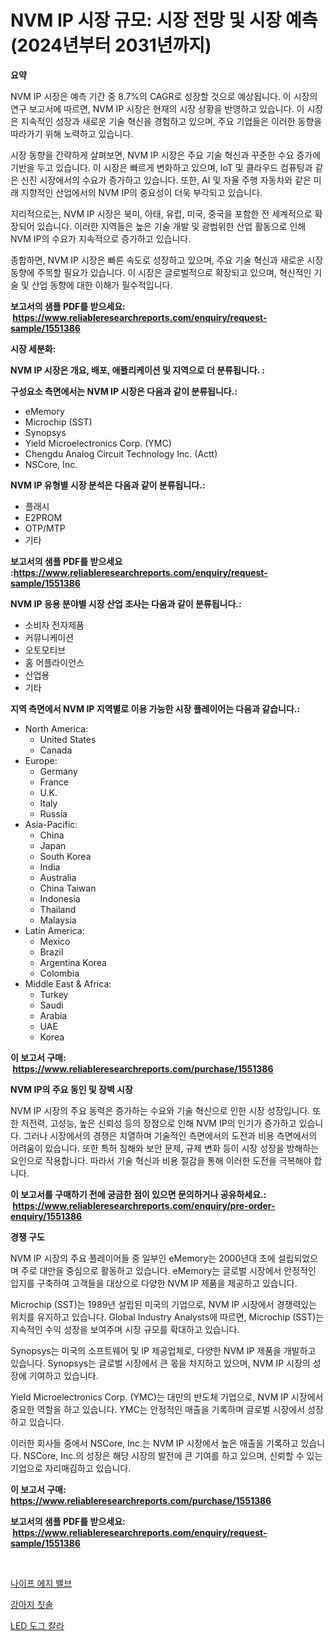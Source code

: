 <p><h1>NVM IP 시장 규모: 시장 전망 및 시장 예측 (2024년부터 2031년까지)</h1></p><p><strong>요약</strong></p>
<p><p>NVM IP 시장은 예측 기간 중 8.7%의 CAGR로 성장할 것으로 예상됩니다. 이 시장의 연구 보고서에 따르면, NVM IP 시장은 현재의 시장 상황을 반영하고 있습니다. 이 시장은 지속적인 성장과 새로운 기술 혁신을 경험하고 있으며, 주요 기업들은 이러한 동향을 따라가기 위해 노력하고 있습니다.</p><p>시장 동향을 간략하게 살펴보면, NVM IP 시장은 주요 기술 혁신과 꾸준한 수요 증가에 기반을 두고 있습니다. 이 시장은 빠르게 변화하고 있으며, IoT 및 클라우드 컴퓨팅과 같은 신진 시장에서의 수요가 증가하고 있습니다. 또한, AI 및 자율 주행 자동차와 같은 미래 지향적인 산업에서의 NVM IP의 중요성이 더욱 부각되고 있습니다.</p><p>지리적으로는, NVM IP 시장은 북미, 아태, 유럽, 미국, 중국을 포함한 전 세계적으로 확장되어 있습니다. 이러한 지역들은 높은 기술 개발 및 광범위한 산업 활동으로 인해 NVM IP의 수요가 지속적으로 증가하고 있습니다.</p><p>종합하면, NVM IP 시장은 빠른 속도로 성장하고 있으며, 주요 기술 혁신과 새로운 시장 동향에 주목할 필요가 있습니다. 이 시장은 글로벌적으로 확장되고 있으며, 혁신적인 기술 및 산업 동향에 대한 이해가 필수적입니다.</p></p>
<p><strong>보고서의 샘플 PDF를 받으세요: &nbsp;<a href="https://www.reliableresearchreports.com/enquiry/request-sample/1551386">https://www.reliableresearchreports.com/enquiry/request-sample/1551386</a></strong></p>
<p><strong>시장 세분화:</strong></p>
<p><strong> NVM IP 시장은 개요, 배포, 애플리케이션 및 지역으로 더 분류됩니다. :</strong></p>
<p><strong>구성요소 측면에서는 NVM IP 시장은 다음과 같이 분류됩니다.:</strong></p>
<p><ul><li>eMemory</li><li>Microchip (SST)</li><li>Synopsys</li><li>Yield Microelectronics Corp. (YMC)</li><li>Chengdu Analog Circuit Technology Inc. (Actt)</li><li>NSCore, Inc.</li></ul></p>
<p><strong> NVM IP 유형별 시장 분석은 다음과 같이 분류됩니다.:</strong></p>
<p><ul><li>플래시</li><li>E2PROM</li><li>OTP/MTP</li><li>기타</li></ul></p>
<p><strong>보고서의 샘플 PDF를 받으세요 :<a href="https://www.reliableresearchreports.com/enquiry/request-sample/1551386">https://www.reliableresearchreports.com/enquiry/request-sample/1551386</a></strong></p>
<p><strong> NVM IP 응용 분야별 시장 산업 조사는 다음과 같이 분류됩니다.:</strong></p>
<p><ul><li>소비자 전자제품</li><li>커뮤니케이션</li><li>오토모티브</li><li>홈 어플라이언스</li><li>산업용</li><li>기타</li></ul></p>
<p><strong>지역 측면에서 NVM IP 지역별로 이용 가능한 시장 플레이어는 다음과 같습니다.:</strong></p>
<p><ul>
    <li>
        North America:
        <ul>
            <li>United States</li>
            <li>Canada</li>
        </ul>
    </li>
    <li>
        Europe:
        <ul>
            <li>Germany</li>
            <li>France</li>
            <li>U.K.</li>
            <li>Italy</li>
            <li>Russia</li>
        </ul>
    </li>
    <li>
        Asia-Pacific:
        <ul>
            <li>China</li>
            <li>Japan</li>
            <li>South Korea</li>
            <li>India</li>
            <li>Australia</li>
            <li>China Taiwan</li>
            <li>Indonesia</li>
            <li>Thailand</li>
            <li>Malaysia</li>
        </ul>
    </li>
    <li>
        Latin America:
        <ul>
            <li>Mexico</li>
            <li>Brazil</li>
            <li>Argentina Korea</li>
            <li>Colombia</li>
        </ul>
    </li>
    <li>
        Middle East & Africa:
        <ul>
            <li>Turkey</li>
            <li>Saudi</li>
            <li>Arabia</li>
            <li>UAE</li>
            <li>Korea</li>
        </ul>
    </li>
    </ul></p>
<p><strong>이 보고서 구매: &nbsp;<a href="https://www.reliableresearchreports.com/purchase/1551386">https://www.reliableresearchreports.com/purchase/1551386</a></strong></p>
<p><strong>NVM IP의 주요 동인 및 장벽 시장</strong></p>
<p><p>NVM IP 시장의 주요 동력은 증가하는 수요와 기술 혁신으로 인한 시장 성장입니다. 또한 저전력, 고성능, 높은 신뢰성 등의 장점으로 인해 NVM IP의 인기가 증가하고 있습니다. 그러나 시장에서의 경쟁은 치열하며 기술적인 측면에서의 도전과 비용 측면에서의 어려움이 있습니다. 또한 특허 침해와 보안 문제, 규제 변화 등이 시장 성장을 방해하는 요인으로 작용합니다. 따라서 기술 혁신과 비용 절감을 통해 이러한 도전을 극복해야 합니다.</p></p>
<p><strong>이 보고서를 구매하기 전에 궁금한 점이 있으면 문의하거나 공유하세요.: &nbsp;<a href="https://www.reliableresearchreports.com/enquiry/pre-order-enquiry/1551386">https://www.reliableresearchreports.com/enquiry/pre-order-enquiry/1551386</a></strong></p>
<p><strong>경쟁 구도</strong></p>
<p><p>NVM IP 시장의 주요 플레이어들 중 일부인 eMemory는 2000년대 초에 설립되었으며 주로 대만을 중심으로 활동하고 있습니다. eMemory는 글로벌 시장에서 안정적인 입지를 구축하여 고객들을 대상으로 다양한 NVM IP 제품을 제공하고 있습니다.</p><p>Microchip (SST)는 1989년 설립된 미국의 기업으로, NVM IP 시장에서 경쟁력있는 위치를 유지하고 있습니다. Global Industry Analysts에 따르면, Microchip (SST)는 지속적인 수익 성장을 보여주며 시장 규모를 확대하고 있습니다.</p><p>Synopsys는 미국의 소프트웨어 및 IP 제공업체로, 다양한 NVM IP 제품을 개발하고 있습니다. Synopsys는 글로벌 시장에서 큰 몫을 차지하고 있으며, NVM IP 시장의 성장에 기여하고 있습니다.</p><p>Yield Microelectronics Corp. (YMC)는 대만의 반도체 기업으로, NVM IP 시장에서 중요한 역할을 하고 있습니다. YMC는 안정적인 매출을 기록하며 글로벌 시장에서 성장하고 있습니다.</p><p>이러한 회사들 중에서 NSCore, Inc.는 NVM IP 시장에서 높은 매출을 기록하고 있습니다. NSCore, Inc.의 성장은 해당 시장의 발전에 큰 기여를 하고 있으며, 신뢰할 수 있는 기업으로 자리매김하고 있습니다.</p></p>
<p><strong>이 보고서 구매: &nbsp; <a href="https://www.reliableresearchreports.com/purchase/1551386">https://www.reliableresearchreports.com/purchase/1551386</a></strong></p>
<p><strong>보고서의 샘플 PDF를 받으세요: &nbsp;<a href="https://www.reliableresearchreports.com/enquiry/request-sample/1551386">https://www.reliableresearchreports.com/enquiry/request-sample/1551386</a></strong><strong></strong></p>
<p>&nbsp;</p>
<p><p><a href="https://github.com/WilburKihn5676/Market-Research-Report-List-1/blob/main/49891756853.md">나이프 에지 밸브</a></p><p><a href="https://github.com/vseigx30c9a1j/Market-Research-Report-List-1/blob/main/50742146852.md">강아지 칫솔</a></p><p><a href="https://github.com/plelbej847484502/Market-Research-Report-List-1/blob/main/33429196851.md">LED 도그 칼라</a></p></p>